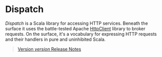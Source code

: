 Dispatch
========

*Dispatch* is a Scala library for accessing HTTP services. Beneath the
 surface it uses the battle-tested Apache [HttpClient][hc] library to
 broker requests.  On the surface, it's a vocabulary for expressing
 HTTP requests and their handlers in pure and uninhibited Scala.

> [Version $version$ Release Notes](http://implicit.ly/dispatch-080)


[hc]: http://hc.apache.org/httpcomponents-client/


